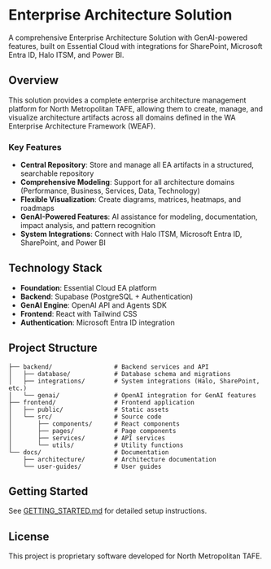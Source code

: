 # Enterprise Architecture Solution

A comprehensive Enterprise Architecture Solution with GenAI-powered features, built on Essential Cloud with integrations for SharePoint, Microsoft Entra ID, Halo ITSM, and Power BI.

## Overview

This solution provides a complete enterprise architecture management platform for North Metropolitan TAFE, allowing them to create, manage, and visualize architecture artifacts across all domains defined in the WA Enterprise Architecture Framework (WEAF).

### Key Features

- **Central Repository**: Store and manage all EA artifacts in a structured, searchable repository
- **Comprehensive Modeling**: Support for all architecture domains (Performance, Business, Services, Data, Technology)
- **Flexible Visualization**: Create diagrams, matrices, heatmaps, and roadmaps
- **GenAI-Powered Features**: AI assistance for modeling, documentation, impact analysis, and pattern recognition
- **System Integrations**: Connect with Halo ITSM, Microsoft Entra ID, SharePoint, and Power BI

## Technology Stack

- **Foundation**: Essential Cloud EA platform
- **Backend**: Supabase (PostgreSQL + Authentication)
- **GenAI Engine**: OpenAI API and Agents SDK
- **Frontend**: React with Tailwind CSS
- **Authentication**: Microsoft Entra ID integration

## Project Structure

```
├── backend/                 # Backend services and API
│   ├── database/            # Database schema and migrations
│   ├── integrations/        # System integrations (Halo, SharePoint, etc.)
│   └── genai/               # OpenAI integration for GenAI features
├── frontend/                # Frontend application
│   ├── public/              # Static assets
│   └── src/                 # Source code
│       ├── components/      # React components
│       ├── pages/           # Page components
│       ├── services/        # API services
│       └── utils/           # Utility functions
└── docs/                    # Documentation
    ├── architecture/        # Architecture documentation
    └── user-guides/         # User guides
```

## Getting Started

See [GETTING_STARTED.md](./docs/GETTING_STARTED.md) for detailed setup instructions.

## License

This project is proprietary software developed for North Metropolitan TAFE.